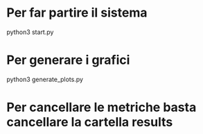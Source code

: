 # Per far partire il sistema
python3 start.py

# Per generare i grafici
python3 generate_plots.py

# Per cancellare le metriche basta cancellare la cartella results